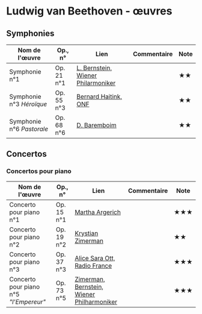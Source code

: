 # Ludwig van Beethoven - œuvres  

<!-- |Nom de l'œuvre| Op., n° | Lien | Commentaire | Note|
|--------|----|-------|---------|----|
|        |     |   [Interprète](youtu.be/...)|   |  ★| -->

## Symphonies

|Nom de l'œuvre| Op., n° | Lien | Commentaire | Note|
|--------|----|-------|---------|----|
| Symphonie n°1    | Op. 21 n°1 |   [L. Bernstein, Wiener Philarmoniker](https://youtu.be/CplmVMyPH80?t=3)|   |  ★★|
| Symphonie n°3 *Héroïque*    | Op. 55 n°3 |   [Bernard Haitink, ONF](https://youtu.be/-hO9iiy5zGQ?t=90)|   |  ★★|
| Symphonie n°6 *Pastorale*    | Op. 68 n°6 |   [D. Baremboim](https://youtu.be/aW-7CqxhnAQ?t=2)|   |  ★★|

## Concertos

### Concertos pour piano

|Nom de l'œuvre| Op., n° | Lien | Commentaire | Note|
|--------|----|-------|---------|----|
|Concerto pour piano n°1|Op. 15 n°1 | [Martha Argerich](https://youtu.be/BF7pmimzjBs?t=60)|   |★★★|
|Concerto pour piano n°2|Op. 19 n°2 | [Krystian Zimerman](https://youtu.be/e6OrZCq-ym8?t=22)|  |★★|
|Concerto pour piano n°3|Op. 37 n°3 | [Alice Sara Ott, Radio France](https://youtu.be/PM0HqmptYlY?t=134) |  |★★★|
|Concerto pour piano n°5 *"l'Empereur"*|Op. 73 n°5 | [Zimerman, Bernstein, Wiener Philharmoniker](https://youtu.be/hDXWK3W477w?t=28)| |★★★|

<!-- ### Concertos pour violon -->
<!-- ### Concertos pour violoncelle -->
<!-- ### Concertos pour clarinette -->

<!-- ## Instrument seul -->
<!-- ### Piano -->
<!-- ### Orgue -->
<!-- ### Violon -->
<!-- ### Violoncelle -->
